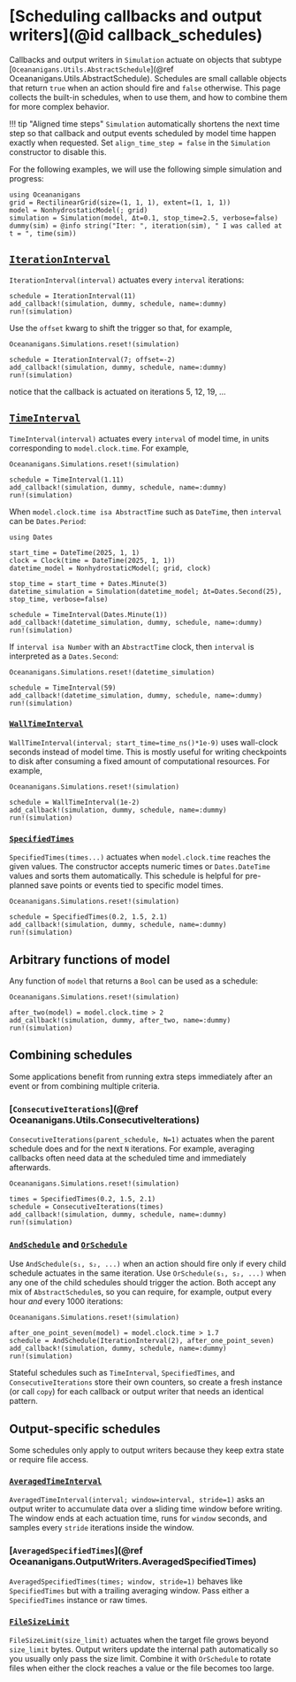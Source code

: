 # [Scheduling callbacks and output writers](@id callback_schedules)

Callbacks and output writers in `Simulation` actuate on objects that subtype
[`Oceananigans.Utils.AbstractSchedule`](@ref Oceananigans.Utils.AbstractSchedule).
Schedules are small callable objects that return `true` when an action should fire and `false` otherwise.
This page collects the built-in schedules, when to use them, and how to combine them for more complex behavior.

!!! tip "Aligned time steps"
    `Simulation` automatically shortens the next time step so that callback and output events scheduled by model
    time happen exactly when requested. Set `align_time_step = false` in the `Simulation` constructor to disable this.

For the following examples, we will use the following simple simulation and progress:

```@example schedules
using Oceananigans
grid = RectilinearGrid(size=(1, 1, 1), extent=(1, 1, 1))
model = NonhydrostaticModel(; grid)
simulation = Simulation(model, Δt=0.1, stop_time=2.5, verbose=false)
dummy(sim) = @info string("Iter: ", iteration(sim), " I was called at t = ", time(sim))
```

## [`IterationInterval`](@ref)

`IterationInterval(interval)` actuates every `interval` iterations:

```@example schedules
schedule = IterationInterval(11)
add_callback!(simulation, dummy, schedule, name=:dummy)
run!(simulation)
```

Use the `offset` kwarg to shift the trigger so that, for example,

```@example schedules
Oceananigans.Simulations.reset!(simulation)

schedule = IterationInterval(7; offset=-2)
add_callback!(simulation, dummy, schedule, name=:dummy)
run!(simulation)
```

notice that the callback is actuated on iterations 5, 12, 19, …

## [`TimeInterval`](@ref)

`TimeInterval(interval)` actuates every `interval` of model time,
in units corresponding to `model.clock.time`. For example,

```@example schedules
Oceananigans.Simulations.reset!(simulation)

schedule = TimeInterval(1.11)
add_callback!(simulation, dummy, schedule, name=:dummy)
run!(simulation)
```

When `model.clock.time isa AbstractTime` such as `DateTime`, then `interval` can be `Dates.Period`:

```@example schedules
using Dates

start_time = DateTime(2025, 1, 1)
clock = Clock(time = DateTime(2025, 1, 1))
datetime_model = NonhydrostaticModel(; grid, clock)

stop_time = start_time + Dates.Minute(3)
datetime_simulation = Simulation(datetime_model; Δt=Dates.Second(25), stop_time, verbose=false)

schedule = TimeInterval(Dates.Minute(1))
add_callback!(datetime_simulation, dummy, schedule, name=:dummy)
run!(simulation)
```

If `interval isa Number` with an `AbstractTime` clock, then `interval`
is interpreted as a `Dates.Second`:

```@example schedules
Oceananigans.Simulations.reset!(datetime_simulation)

schedule = TimeInterval(59)
add_callback!(datetime_simulation, dummy, schedule, name=:dummy)
run!(simulation)
```

### [`WallTimeInterval`](@ref)

`WallTimeInterval(interval; start_time=time_ns()*1e-9)` uses wall-clock seconds instead of model time.
This is mostly useful for writing checkpoints to disk after consuming a fixed amount of computational resources.
For example,

```@example schedules
Oceananigans.Simulations.reset!(simulation)

schedule = WallTimeInterval(1e-2)
add_callback!(simulation, dummy, schedule, name=:dummy)
run!(simulation)
```

### [`SpecifiedTimes`](@ref)

`SpecifiedTimes(times...)` actuates when `model.clock.time` reaches the given values.
The constructor accepts numeric times or `Dates.DateTime` values and sorts them automatically.
This schedule is helpful for pre-planned save points or events tied to specific model times.

```@example schedules
Oceananigans.Simulations.reset!(simulation)

schedule = SpecifiedTimes(0.2, 1.5, 2.1)
add_callback!(simulation, dummy, schedule, name=:dummy)
run!(simulation)
```

## Arbitrary functions of model

Any function of `model` that returns a `Bool` can be used as a schedule:

```@example schedules
Oceananigans.Simulations.reset!(simulation)

after_two(model) = model.clock.time > 2
add_callback!(simulation, dummy, after_two, name=:dummy)
run!(simulation)
```

## Combining schedules

Some applications benefit from running extra steps immediately after an event or from combining multiple criteria.

### [`ConsecutiveIterations`](@ref Oceananigans.Utils.ConsecutiveIterations)

`ConsecutiveIterations(parent_schedule, N=1)` actuates when the parent schedule does and for the next `N` iterations.
For example, averaging callbacks often need data at the scheduled time and immediately afterwards.

```@example schedules
Oceananigans.Simulations.reset!(simulation)

times = SpecifiedTimes(0.2, 1.5, 2.1)
schedule = ConsecutiveIterations(times)
add_callback!(simulation, dummy, schedule, name=:dummy)
run!(simulation)
```

### [`AndSchedule`](@ref) and [`OrSchedule`](@ref)

Use `AndSchedule(s₁, s₂, ...)` when an action should fire only if every child schedule actuates in the same iteration.
Use `OrSchedule(s₁, s₂, ...)` when any one of the child schedules should trigger the action. Both accept any mix of
`AbstractSchedule`s, so you can require, for example, output every hour *and* every 1000 iterations:

```@example schedules
Oceananigans.Simulations.reset!(simulation)

after_one_point_seven(model) = model.clock.time > 1.7
schedule = AndSchedule(IterationInterval(2), after_one_point_seven)
add_callback!(simulation, dummy, schedule, name=:dummy)
run!(simulation)
```

Stateful schedules such as `TimeInterval`, `SpecifiedTimes`, and `ConsecutiveIterations`
store their own counters, so create a fresh instance (or call `copy`) for each callback or output writer that needs an identical pattern.

## Output-specific schedules

Some schedules only apply to output writers because they keep extra state or require file access.

### [`AveragedTimeInterval`](@ref)

`AveragedTimeInterval(interval; window=interval, stride=1)` asks an output writer to accumulate data over a sliding time
window before writing. The window ends at each actuation time, runs for `window` seconds, and samples every `stride`
iterations inside the window.

### [`AveragedSpecifiedTimes`](@ref Oceananigans.OutputWriters.AveragedSpecifiedTimes)

`AveragedSpecifiedTimes(times; window, stride=1)` behaves like `SpecifiedTimes` but with a trailing averaging window.
Pass either a `SpecifiedTimes` instance or raw times.

### [`FileSizeLimit`](@ref)

`FileSizeLimit(size_limit)` actuates when the target file grows beyond `size_limit` bytes. Output writers update the
internal path automatically so you usually only pass the size limit. Combine it with `OrSchedule` to rotate files when
either the clock reaches a value or the file becomes too large.
